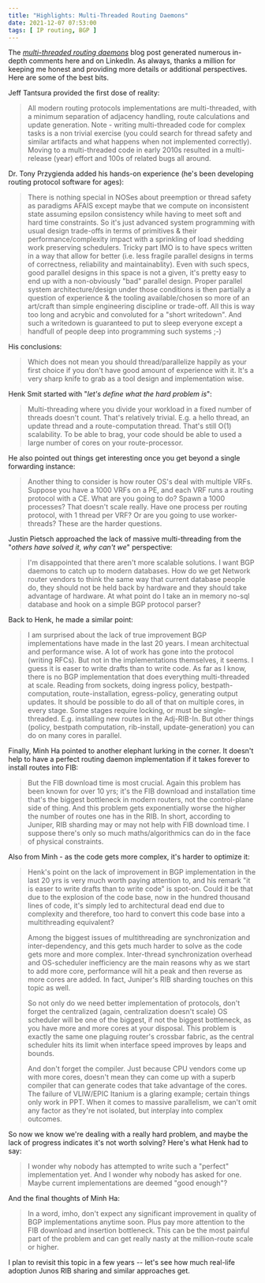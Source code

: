 ```yaml
---
title: "Highlights: Multi-Threaded Routing Daemons"
date: 2021-12-07 07:53:00
tags: [ IP routing, BGP ]
---
```

The *[multi-threaded routing daemons](https://blog.ipspace.net/2021/11/multi-threaded-routing-daemons.html)* blog post generated numerous in-depth comments here and on LinkedIn. As always, thanks a million for keeping me honest and providing more details or additional perspectives. Here are some of the best bits.

Jeff Tantsura provided the first dose of reality:

> All modern routing protocols implementations are multi-threaded, with a minimum separation of adjacency handling, route calculations and update generation. Note - writing multi-threaded code for complex tasks is a non trivial exercise (you could search for thread safety and similar artifacts and what happens when not implemented correctly). Moving to a multi-threaded code in early 2010s resulted in a multi-release (year) effort and 100s of related bugs all around.

Dr. Tony Przygienda added his hands-on experience (he's been developing routing protocol software for ages):
<!--more-->
> There is nothing special in NOSes about preemption or thread safety as paradigms AFAIS except maybe that we compute on inconsistent state assuming epsilon consistency while having to meet soft and hard time constraints. So it's just advanced system programming with usual design trade-offs in terms of primitives & their performance/complexity impact with a sprinkling of load shedding work preserving schedulers. Tricky part IMO is to have specs written in a way that allow for better (i.e. less fragile parallel designs in terms of correctness, reliability and maintainablity). Even with such specs, good parallel designs in this space is not a given, it's pretty easy to end up with a non-obviously "bad" parallel design. Proper parallel system architecture/design under those conditions is then partially a question of experience & the tooling available/chosen so more of an art/craft than simple engineering discipline or trade-off. All this is way too long and acrybic and convoluted for a "short writedown". And such a writedown is guaranteed to put to sleep everyone except a handfull of people deep into programming such systems ;-)

His conclusions:

> Which does not mean you should thread/parallelize happily as your first choice if you don't have good amount of experience with it. It's a very sharp knife to grab as a tool design and implementation wise.

Henk Smit started with "_let's define what the hard problem is_":

> Multi-threading where you divide your workload in a fixed number of threads doesn't count. That's relatively trivial. E.g. a hello thread, an update thread and a route-computation thread. That's still O(1) scalability. To be able to brag, your code should be able to used a large number of cores on your route-processor.

He also pointed out things get interesting once you get beyond a single forwarding instance:

> Another thing to consider is how router OS's deal with multiple VRFs. Suppose you have a 1000 VRFs on a PE, and each VRF runs a routing protocol with a CE. What are you going to do? Spawn a 1000 processes? That doesn't scale really. Have one process per routing protocol, with 1 thread per VRF? Or are you going to use worker-threads? These are the harder questions.

Justin Pietsch approached the lack of massive multi-threading from the "_others have solved it, why can't we_" perspective:

> I'm disappointed that there aren't more scalable solutions. I want BGP daemons to catch up to modern databases. How do we get Network router vendors to think the same way that current database people do, they should not be held back by hardware and they should take advantage of hardware. At what point do I take an in memory no-sql database and hook on a simple BGP protocol parser?

Back to Henk, he made a similar point:

> I am surprised about the lack of true improvement BGP implementations have made in the last 20 years. I mean architectual and performance wise. A lot of work has gone into the protocol (writing RFCs). But not in the implementations themselves, it seems. I guess it is easer to write drafts than to write code. As far as I know, there is no BGP implementation that does everything multi-threaded at scale. Reading from sockets, doing ingress policy, bestpath-computation, route-installation, egress-policy, generating output updates. It should be possible to do all of that on multiple cores, in every stage. Some stages require locking, or must be single-threaded. E.g. installing new routes in the Adj-RIB-In. But other things (policy, bestpath computation, rib-install, update-generation) you can do on many cores in parallel.

Finally, Minh Ha pointed to another elephant lurking in the corner. It doesn't help to have a perfect routing daemon implementation if it takes forever to install routes into FIB:

> But the FIB download time is most crucial. Again this problem has been known for over 10 yrs; it's the FIB download and installation time that's the biggest bottleneck in modern routers, not the control-plane side of thing. And this problem gets exponentially worse the higher the number of routes one has in the RIB. In short, according to Juniper, RIB sharding may or may not help with FIB download time. I suppose there's only so much maths/algorithmics can do in the face of physical constraints.

Also from Minh - as the code gets more complex, it's harder to optimize it:

> Henk's point on the lack of improvement in BGP implementation in the last 20 yrs is very much worth paying attention to, and his remark "it is easer to write drafts than to write code" is spot-on. Could it be that due to the explosion of the code base, now in the hundred thousand lines of code, it's simply led to architectural dead end due to complexity and therefore, too hard to convert this code base into a multithreading equivalent?
>
> Among the biggest issues of multithreading are synchronization and inter-dependency, and this gets much harder to solve as the code gets more and more complex. Inter-thread synchronization overhead and OS-scheduler inefficiency are the main reasons why as we start to add more core, performance will hit a peak and then reverse as more cores are added. In fact, Juniper's RIB sharding touches on this topic as well.
>
> So not only do we need better implementation of protocols, don't forget the centralized (again, centralization doesn't scale) OS scheduler will be one of the biggest, if not the biggest bottleneck, as you have more and more cores at your disposal. This problem is exactly the same one plaguing router's crossbar fabric, as the central scheduler hits its limit when interface speed improves by leaps and bounds.
>
> And don't forget the compiler. Just because CPU vendors come up with more cores, doesn't mean they can come up with a superb compiler that can generate codes that take advantage of the cores. The failure of VLIW/EPIC Itanium is a glaring example; certain things only work in PPT. When it comes to massive parallelism, we can't omit any factor as they're not isolated, but interplay into complex outcomes.

So now we know we're dealing with a really hard problem, and maybe the lack of progress indicates it's not worth solving? Here's what Henk had to say:

> I wonder why nobody has attempted to write such a "perfect" implementation yet. And I wonder why nobody has asked for one. Maybe current implementations are deemed "good enough"?

And the final thoughts of Minh Ha:

> In a word, imho, don't expect any significant improvement in quality of BGP implementations anytime soon. Plus pay more attention to the FIB download and insertion bottleneck. This can be the most painful part of the problem and can get really nasty at the million-route scale or higher.

I plan to revisit this topic in a few years -- let's see how much real-life adoption Junos RIB sharing and similar approaches get.
